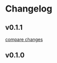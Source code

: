 # Changelog


## v0.1.1

[compare changes](https://github.com/nhedger/nuxt-sanctum/compare/v0.1.0...v0.1.1)

## v0.1.0

